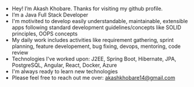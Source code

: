 - Hey! I’m Akash Khobare. Thanks for visiting my github profile.
- I’m a Java Full Stack Developer
- I'm motivited to develop easily understandable, maintainable, extensible apps following standard development guidelines/concepts like SOLID principles, OOPS concepts
- My daily work includes activities like requirement gathering, sprint planning, feature developement, bug fixing, devops, mentoring, code review
- Technologies I've worked upon: J2EE, Spring Boot, Hibernate, JPA, PostgreSQL, Angular, React, Docker, Azure
- I'm always ready to learn new technologies
- Please feel free to reach out me over: akashkhobare14@gmail.com
